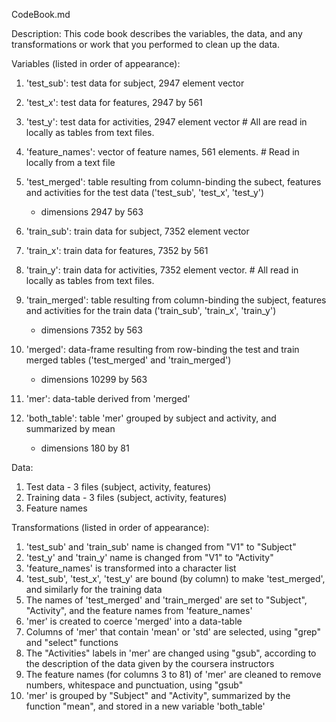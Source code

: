 CodeBook.md

Description: This code book describes the variables, the data, and any transformations or work that you performed to clean up the data.

Variables (listed in order of appearance):


1. 'test_sub': test data for subject, 2947 element vector
2. 'test_x': test data for features, 2947 by 561
3. 'test_y': test data for activities, 2947 element vector  # All are read in locally as tables from text files.

4. 'feature_names': vector of feature names, 561 elements. # Read in locally from a text file

5. 'test_merged': table resulting from column-binding the subect, features and activities for the test data ('test_sub', 'test_x', 'test_y')
      - dimensions 2947 by 563
      
6. 'train_sub': train data for subject, 7352 element vector
7. 'train_x': train data for features, 7352 by 561
8. 'train_y': train data for activities, 7352 element vector. # All read in locally as tables from text files.
9. 'train_merged': table resulting from column-binding the subject, features and activities for the train data ('train_sub', 'train_x', 'train_y')
    - dimensions 7352 by 563  
10. 'merged': data-frame resulting from row-binding the test and train merged tables ('test_merged' and 'train_merged')
      - dimensions 10299 by 563
11. 'mer': data-table derived from 'merged'

12. 'both_table': table 'mer' grouped by subject and activity, and summarized by mean
      - dimensions 180 by 81

Data:


1. Test data - 3 files (subject, activity, features)
2. Training data - 3 files (subject, activity, features)
3. Feature names


Transformations (listed in order of appearance):


1. 'test_sub' and 'train_sub' name is changed from "V1" to "Subject"
2. 'test_y' and 'train_y' name is changed from "V1" to "Activity"
3. 'feature_names' is transformed into a character list
4. 'test_sub', 'test_x', 'test_y' are bound (by column) to make 'test_merged', and similarly for the training data
5. The names of 'test_merged' and 'train_merged' are set to "Subject", "Activity", and the feature names from 'feature_names'
6. 'mer' is created to coerce 'merged' into a data-table
7. Columns of 'mer' that contain 'mean' or 'std' are selected, using "grep" and "select" functions
8. The "Activities" labels in 'mer' are changed using "gsub", according to the description of the data given by the coursera instructors
9. The feature names (for columns 3 to 81) of 'mer' are cleaned to remove numbers, whitespace and punctuation, using "gsub"
10. 'mer' is grouped by "Subject" and "Activity", summarized by the function "mean", and stored in a new variable 'both_table'
